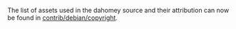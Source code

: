 The list of assets used in the dahomey source and their attribution can now be found in [contrib/debian/copyright](../contrib/debian/copyright).
